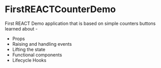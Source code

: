 # FirstREACTCounterDemo

First REACT Demo application that is based on simple counters buttons 
learned about - 
- Props
- Raising and handling events
- Lifting the state
- Functional components
- Lifecycle Hooks
